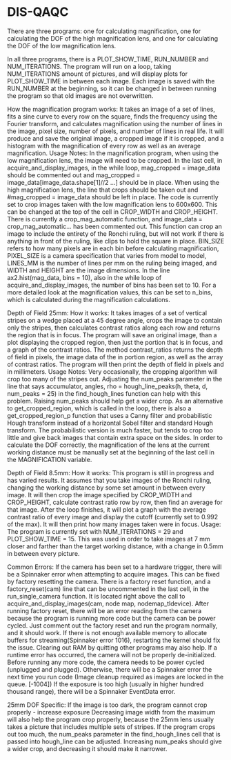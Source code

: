 # DIS-QAQC

There are three programs: one for calculating magnification, one for calculating the DOF of the high magnification lens, and one for calculating the DOF of the low magnification lens.

In all three programs, there is a PLOT_SHOW_TIME, RUN_NUMBER and NUM_ITERATIONS. The program will run on a loop, taking NUM_ITERATIONS amount of pictures, and will display plots for PLOT_SHOW_TIME in between each image. Each image is saved with the RUN_NUMBER at the beginning, so it can be changed in between running the program so that old images are not overwritten. 

How the magnification program works: It takes an image of a set of lines, fits a sine curve to every row on the square, finds the frequency using the Fourier transform, and calculates magnification using the number of lines in the image, pixel size, number of pixels, and number of lines in real life. It will produce and save the original image, a cropped image if it is cropped, and a histogram with the magnification of every row as well as an average magnification.
Usage Notes:
In the magnification program, when using the low magnification lens, the image will need to be cropped. In the last cell, in acquire_and_display_images, in the while loop, mag_cropped = image_data should be commented out and mag_cropped = image_data[image_data.shape[1]//2 ...] should be in place. When using the high magnification lens, the line that crops should be taken out and #mag_cropped = image_data should be left in place. The code is currently set to crop images taken with the low magnification lens to 600x600. This can be changed at the top of the cell in CROP_WIDTH and CROP_HEIGHT. There is currently a crop_mag_automatic function, and image_data = crop_mag_automatic... has been commented out. This function can crop an image to include the entirety of the Ronchi ruling, but will not work if there is anything in front of the ruling, like clips to hold the square in place. BIN_SIZE refers to how many pixels are in each bin before calculating magnification, PIXEL_SIZE is a camera specification that varies from model to model, LINES_MM is the number of lines per mm on the ruling being imaged, and WIDTH and HEIGHT are the image dimensions. In the line ax2.hist(mag_data, bins = 10), also in the while loop of acquire_and_display_images, the number of bins has been set to 10. For a more detailed look at the magnification values, this can be set to n_bins, which is calculated during the magnification calculations.

Depth of Field 25mm: 
How it works: It takes images of a set of vertical stripes on a wedge placed at a 45 degree angle, crops the image to contain only the stripes, then calculates contrast ratios along each row and returns the region that is in focus. The program will save an original image, than a plot displaying the cropped region, then just the portion that is in focus, and a graph of the contrast ratios. The method contrast_ratios returns the depth of field in pixels, the image data of the in portion region, as well as the array of contrast ratios. The program will then print the depth of field in pixels and in millimeters.
Usage Notes: Very occasionally, the cropping algorithm will crop too many of the stripes out. Adjusting the num_peaks parameter in the line that says accumulator, angles, rho = hough_line_peaks(h, theta, d, num_peaks = 25) in the find_hough_lines function can help with this problem. Raising num_peaks should help get a wider crop. As an alternative to get_cropped_region, which is called in the loop, there is also a get_cropped_region_p function that uses a Canny filter and probabilistic Hough transform instead of a horizontal Sobel filter and standard Hough transform. The probabilistic version is much faster, but tends to crop too little and give back images that contain extra space on the sides. In order to calculate the DOF correctly, the magnification of the lens at the current working distance must be manually set at the beginning of the last cell in the MAGNIFICATION variable.

Depth of Field 8.5mm:
How it works: This program is still in progress and has varied results. It assumes that you take images of the Ronchi ruling, changing the working distance by some set amount in between every image. It will then crop the image specified by CROP_WIDTH and CROP_HEIGHT, calculate contrast ratio row by row, then find an average for that image. After the loop finishes, it will plot a graph with the average contrast ratio of every image and display the cutoff (currently set to 0.992 of the max). It will then print how many images taken were in focus.
Usage: The program is currently set with NUM_ITERATIONS = 29 and PLOT_SHOW_TIME = 15. This was used in order to take images at 7 mm closer and farther than the target working distance, with a change in 0.5mm in between every picture. 

Common Errors:
If the camera has been set to a hardware trigger, there will be a Spinnaker error when attempting to acquire images. This can be fixed by factory resetting the camera. There is a factory reset function, and a factory_reset(cam) line that can be uncommented in the last cell, in the run_single_camera function. It is located right above the call to acquire_and_display_images(cam, node map, nodemap_tldevice). After running factory reset, there will be an error reading from the camera because the program is running more code but the camera can be power cycled. Just comment out the factory reset and run the program normally, and it should work.
If there is not enough available memory to allocate buffers for streaming(Spinnaker error 1016), restarting the kernel should fix the issue. Clearing out RAM by quitting other programs may also help.
If a runtime error has occurred, the camera will not be properly de-initialized. Before running any more code, the camera needs to be power cycled (unplugged and plugged). Otherwise, there will be a Spinnaker error the next time you run code (Image cleanup required as images are locked in the queue. [-1004])
If the exposure is too high (usually in higher hundred thousand range), there will be a Spinnaker EventData error. 

25mm DOF Specific:
If the image is too dark, the program cannot crop properly - increase exposure
Decreasing image width from the maximum will also help the program crop properly, because the 25mm lens usually takes a picture that includes multiple sets of stripes.
If the program crops out too much, the num_peaks parameter in the find_hough_lines cell that is passed into hough_line can be adjusted. Increasing num_peaks should give a wider crop, and decreasing it should make it narrower. 
